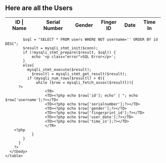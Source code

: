 <!DOCTYPE html>
<html>
<head>
  <title>Users</title>
<link rel="stylesheet" type="text/css" href="css/Users.css">
<script>
  $(window).on("load resize ", function() {
    var scrollWidth = $('.tbl-content').width() - $('.tbl-content table').width();
    $('.tbl-header').css({'padding-right':scrollWidth});
}).resize();
</script>
</head>
<body>
<?php include'header.php'; ?> 
<main>
  <section>
  <!--User table-->
  <h1 class="slideInDown animated">Here are all the Users</h1>
  <div class="tbl-header slideInRight animated">
    <table cellpadding="0" cellspacing="0" border="0">
      <thead>
        <tr>
          <th>ID | Name</th>
          <th>Serial Number</th>
          <th>Gender</th>
          <th>Finger ID</th>
          <th>Date</th>
          <th>Time In</th>
        </tr>
      </thead>
    </table>
  </div>
  <div class="tbl-content slideInRight animated">
    <table cellpadding="0" cellspacing="0" border="0">
      <tbody>
        <?php
          //Connect to database
          require'connectDB.php';

            $sql = "SELECT * FROM users WHERE NOT username='' ORDER BY id DESC";
            $result = mysqli_stmt_init($conn);
            if (!mysqli_stmt_prepare($result, $sql)) {
                echo '<p class="error">SQL Error</p>';
            }
            else{
              mysqli_stmt_execute($result);
                $resultl = mysqli_stmt_get_result($result);
              if (mysqli_num_rows($resultl) > 0){
                  while ($row = mysqli_fetch_assoc($resultl)){
          ?>
                      <TR>
                      <TD><?php echo $row['id']; echo" | "; echo $row['username'];?></TD>
                      <TD><?php echo $row['serialnumber'];?></TD>
                      <TD><?php echo $row['gender'];?></TD>
                      <TD><?php echo $row['fingerprint_id'];?></TD>
                      <TD><?php echo $row['user_date'];?></TD>
                      <TD><?php echo $row['time_in'];?></TD>
                      </TR>
        <?php
                }   
            }
          }
        ?>
      </tbody>
    </table>
  </div>
</section>
</main>
</body>
</html>
